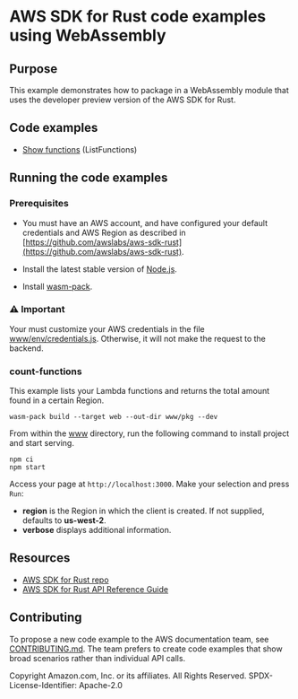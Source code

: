# AWS SDK for Rust code examples using WebAssembly

## Purpose

This example demonstrates how to package in a WebAssembly module that uses the developer preview version of the AWS SDK for Rust.

## Code examples

- [Show functions](./src/lib.rs) (ListFunctions)

## Running the code examples

### Prerequisites

- You must have an AWS account, and have configured your default credentials and AWS Region as described in [https://github.com/awslabs/aws-sdk-rust](https://github.com/awslabs/aws-sdk-rust).

- Install the latest stable version of [Node.js](https://nodejs.org/en/download/).

- Install [wasm-pack](https://rustwasm.github.io/wasm-pack/installer/#).

### ⚠ Important

Your must customize your AWS credentials in the file [www/env/credentials.js](./www/env/credentials.js). Otherwise, it will not make the request to the backend.

### count-functions

This example lists your Lambda functions and returns the total amount found in a certain Region.

```
wasm-pack build --target web --out-dir www/pkg --dev
```

From within the [www](./www) directory, run the following command to install project and start serving.

```
npm ci
npm start
```

Access your page at `http://localhost:3000`. Make your selection and press `Run`:

- **region** is the Region in which the client is created.
  If not supplied, defaults to **us-west-2**.
- **verbose** displays additional information.

## Resources

- [AWS SDK for Rust repo](https://github.com/awslabs/aws-sdk-rust)
- [AWS SDK for Rust API Reference Guide](https://awslabs.github.io/aws-sdk-rust/aws_sdk_config/index.html)

## Contributing

To propose a new code example to the AWS documentation team,
see [CONTRIBUTING.md](https://github.com/awsdocs/aws-doc-sdk-examples/blob/master/CONTRIBUTING.md).
The team prefers to create code examples that show broad scenarios rather than individual API calls.

Copyright Amazon.com, Inc. or its affiliates. All Rights Reserved. SPDX-License-Identifier: Apache-2.0
